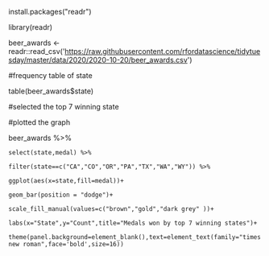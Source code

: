 install.packages("readr")

library(readr)

beer_awards <- readr::read_csv('https://raw.githubusercontent.com/rfordatascience/tidytuesday/master/data/2020/2020-10-20/beer_awards.csv')

#frequency table of state

table(beer_awards$state)

#selected the top 7 winning state


#plotted the graph


beer_awards %>%

    select(state,medal) %>%
    
    filter(state==c("CA","CO","OR","PA","TX","WA","WY")) %>%
    
    ggplot(aes(x=state,fill=medal))+
    
    geom_bar(position = "dodge")+
    
    scale_fill_manual(values=c("brown","gold","dark grey" ))+
    
    labs(x="State",y="Count",title="Medals won by top 7 winning states")+
    
    theme(panel.background=element_blank(),text=element_text(family="times new roman",face='bold',size=16))
    
